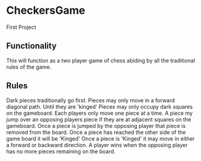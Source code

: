 # CheckersGame
First Project

## Functionality
This will function as a two player game of chess abiding by all the traditional rules of the game.

## Rules
Dark pieces traditionally go first.
Pieces may only move in a forward diagonal path. Until they are 'kinged'
Pieces may only occupy dark squares on the gameboard.
Each players only move one piece at a time.
A piece my jump over an opposing players piece if they are at adjacent squares on the gameboard.
Once a piece is jumped by the opposing player that piece is removed from the board.
Once a piece has reached the other side of the game board it will be 'Kinged'
Once a piece is 'Kinged' it may move in either a forward or backward direction.
A player wins when the opposing player has no more pieces remaining on the board.
